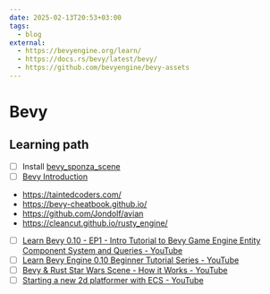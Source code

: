 ```yaml
---
date: 2025-02-13T20:53+03:00
tags:
  - blog
external:
  - https://bevyengine.org/learn/
  - https://docs.rs/bevy/latest/bevy/
  - https://github.com/bevyengine/bevy-assets
---
```


# Bevy

## Learning path

- [ ] Install [bevy_sponza_scene](https://github.com/DGriffin91/bevy_sponza_scene)
- [ ] [Bevy Introduction](https://bevyengine.org/learn/quick-start/introduction/)

- https://taintedcoders.com/
- https://bevy-cheatbook.github.io/
- https://github.com/Jondolf/avian
- https://cleancut.github.io/rusty_engine/

- [ ] [Learn Bevy 0.10 - EP1 - Intro Tutorial to Bevy Game Engine Entity Component System and Queries - YouTube](https://www.youtube.com/watch?v=TQt-v_bFdao&list=PLVnntJRoP85JHGX7rGDu6LaF3fmDDbqyd)
- [ ] [Learn Bevy Engine 0.10 Beginner Tutorial Series - YouTube](https://www.youtube.com/playlist?list=PLVnntJRoP85JHGX7rGDu6LaF3fmDDbqyd)
- [ ] [Bevy & Rust Star Wars Scene - How it Works - YouTube](https://www.youtube.com/watch?v=jnyOkcn0_KI)
- [ ] [Starting a new 2d platformer with ECS - YouTube](https://www.youtube.com/watch?v=gjeEYntkvoY)
